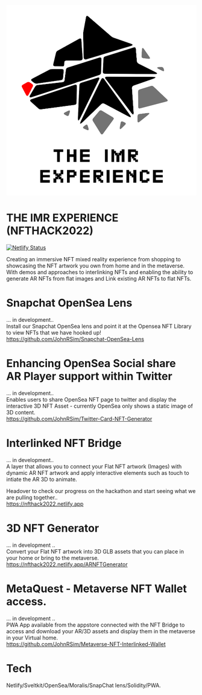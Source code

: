 <img src="./images/logo.png" alt="THE IMR EXPERIENCE">

# THE IMR EXPERIENCE (NFTHACK2022)
[![Netlify Status](https://api.netlify.com/api/v1/badges/9d34f6d2-f321-4e9a-bfe5-cad00261e5cd/deploy-status)](https://app.netlify.com/sites/nfthack2022/deploys)

Creating an immersive NFT mixed reality experience from shopping to showcasing the NFT artwork you own from home and in the metaverse.<br />
With demos and approaches to interlinking NFTs and enabling the ability to generate AR NFTs from flat images and Link existing AR NFTs to flat NFTs. 

# Snapchat OpenSea Lens
... in development..<br /> 
Install our Snapchat OpenSea lens and point it at the Opensea NFT Library to view NFTs that we have hooked up!<br />
https://github.com/JohnRSim/Snapchat-OpenSea-Lens <br />

# Enhancing OpenSea Social share<br />AR Player support within Twitter
... in development.. <br />
Enables users to share OpenSea NFT page to twitter and display the interactive 3D NFT Asset - currently OpenSea only shows a static image of 3D content. <br />
https://github.com/JohnRSim/Twitter-Card-NFT-Generator 

# Interlinked NFT Bridge
... in development.. <br />
A layer that allows you to connect your Flat NFT artwork (Images) with dynamic AR NFT artwork and apply interactive elements such as touch to intiate the AR 3D to animate.

Headover to check our progress on the hackathon and start seeing what we are pulling together..<br />
https://nfthack2022.netlify.app

# 3D NFT Generator
... in development .. <br />
Convert your Flat NFT artwork into 3D GLB assets that you can place in your home or bring to the metaverse.<br />
https://nfthack2022.netlify.app/ARNFTGenerator

# MetaQuest - Metaverse NFT Wallet access.
... in development .. <br />
PWA App available from the appstore connected with the NFT Bridge to access and download your AR/3D assets and display them in the metaverse in your Virtual home.<br />
https://github.com/JohnRSim/Metaverse-NFT-Interlinked-Wallet

# Tech
Netlify/Sveltkit/OpenSea/Moralis/SnapChat lens/Solidity/PWA.
